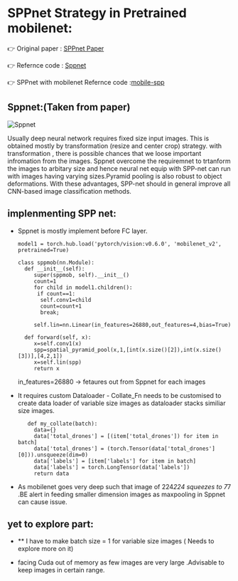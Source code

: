 # SPPnet Strategy in Pretrained mobilenet:
 :point_right:  Original paper :  [SPPnet Paper](https://arxiv.org/abs/1406.4729)
  
 :point_right:  Refernce code  :  [Sppnet](https://github.com/yueruchen/sppnet-pytorch/blob/master/spp_layer.py)
 
 :point_right: SPPnet with mobilenet Refernce code :[mobile-spp](https://github.com/sobti/TSAI/blob/master/Drone%20Prediction/MobilenetV2_Model.ipynb)
 
## Sppnet:(Taken from paper)

 ![Sppnet](https://user-images.githubusercontent.com/42212648/89426205-857e6080-d757-11ea-8510-3147acea6a78.png)
 
Usually deep neural network requires fixed size input images. This is obtained mostly by transformation (resize and center crop) strategy. with transformation , there is possible chances that we loose important infromation from the images. Sppnet overcome the requiremnet to trtanform the images to arbitary size and hence neural net equip with SPP-net can run with images having varying sizes.Pyramid pooling is also robust to object deformations. With these advantages, SPP-net should in general improve all CNN-based image classification methods.

##  implenmenting SPP net:

- Sppnet is mostly implement before FC layer.

      model1 = torch.hub.load('pytorch/vision:v0.6.0', 'mobilenet_v2', pretrained=True)
      
      class sppmob(nn.Module):
        def __init__(self):
           super(sppmob, self).__init__()
           count=1 
           for child in model1.children(): 
            if count==1:  
             self.conv1=child
             count=count+1 
             break;

           self.lin=nn.Linear(in_features=26880,out_features=4,bias=True)    

        def forward(self, x):
           x=self.conv1(x)
           spp=spatial_pyramid_pool(x,1,[int(x.size()[2]),int(x.size()[3])],[4,2,1])
           x=self.lin(spp)
           return x
           
  in_features=26880 -> fetaures out from Sppnet for each images

- It requires custom Dataloader - Collate_Fn needs to be customised to create data loader of variable size images as dataloader stacks similiar size images.

         def my_collate(batch):
           data={}
           data['total_drones'] = [(item['total_drones']) for item in batch]
           data['total_drones'] = (torch.Tensor(data['total_drones'][0])).unsqueeze(dim=0)
           data['labels'] = [item['labels'] for item in batch]
           data['labels'] = torch.LongTensor(data['labels'])
           return data
 
 - As mobilenet goes very deep such that image of 224*224 squeezes to 7*7 .BE alert in feeding smaller dimension images as maxpooling in Sppnet can cause issue.

## yet to explore part:

- ** I have to make batch size = 1 for variable size images ( Needs to explore more on it) 

-  facing Cuda out of memory as few images are very large .Advisable to keep images in certain range.
